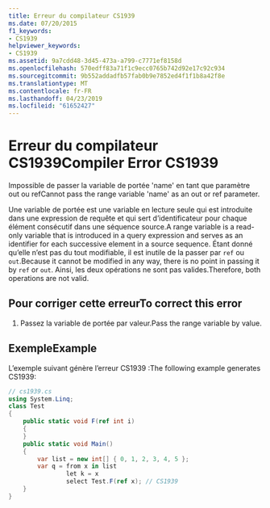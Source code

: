 ```yaml
---
title: Erreur du compilateur CS1939
ms.date: 07/20/2015
f1_keywords:
- CS1939
helpviewer_keywords:
- CS1939
ms.assetid: 9a7cdd48-3d45-473a-a799-c7771ef8158d
ms.openlocfilehash: 570edff83a71f1c9ecc0765b742d92e17c92c934
ms.sourcegitcommit: 9b552addadfb57fab0b9e7852ed4f1f1b8a42f8e
ms.translationtype: MT
ms.contentlocale: fr-FR
ms.lasthandoff: 04/23/2019
ms.locfileid: "61652427"
---
```

# <a name="compiler-error-cs1939"></a><span data-ttu-id="c4894-102">Erreur du compilateur CS1939</span><span class="sxs-lookup"><span data-stu-id="c4894-102">Compiler Error CS1939</span></span>
<span data-ttu-id="c4894-103">Impossible de passer la variable de portée 'name' en tant que paramètre out ou ref</span><span class="sxs-lookup"><span data-stu-id="c4894-103">Cannot pass the range variable 'name' as an out or ref parameter.</span></span>  
  
 <span data-ttu-id="c4894-104">Une variable de portée est une variable en lecture seule qui est introduite dans une expression de requête et qui sert d’identificateur pour chaque élément consécutif dans une séquence source.</span><span class="sxs-lookup"><span data-stu-id="c4894-104">A range variable is a read-only variable that is introduced in a query expression and serves as an identifier for each successive element in a source sequence.</span></span> <span data-ttu-id="c4894-105">Étant donné qu’elle n’est pas du tout modifiable, il est inutile de la passer par `ref` ou `out`.</span><span class="sxs-lookup"><span data-stu-id="c4894-105">Because it cannot be modified in any way, there is no point in passing it by `ref` or `out`.</span></span> <span data-ttu-id="c4894-106">Ainsi, les deux opérations ne sont pas valides.</span><span class="sxs-lookup"><span data-stu-id="c4894-106">Therefore, both operations are not valid.</span></span>  
  
## <a name="to-correct-this-error"></a><span data-ttu-id="c4894-107">Pour corriger cette erreur</span><span class="sxs-lookup"><span data-stu-id="c4894-107">To correct this error</span></span>  
  
1. <span data-ttu-id="c4894-108">Passez la variable de portée par valeur.</span><span class="sxs-lookup"><span data-stu-id="c4894-108">Pass the range variable by value.</span></span>  
  
## <a name="example"></a><span data-ttu-id="c4894-109">Exemple</span><span class="sxs-lookup"><span data-stu-id="c4894-109">Example</span></span>  
 <span data-ttu-id="c4894-110">L’exemple suivant génère l’erreur CS1939 :</span><span class="sxs-lookup"><span data-stu-id="c4894-110">The following example generates CS1939:</span></span>  
  
```csharp  
// cs1939.cs  
using System.Linq;  
class Test  
{  
    public static void F(ref int i)  
    {  
    }  
    public static void Main()  
    {  
        var list = new int[] { 0, 1, 2, 3, 4, 5 };  
        var q = from x in list  
                let k = x  
                select Test.F(ref x); // CS1939  
    }  
}  
```
